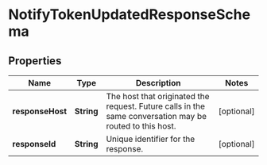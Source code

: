 

# NotifyTokenUpdatedResponseSchema


## Properties

| Name | Type | Description | Notes |
|------------ | ------------- | ------------- | -------------|
|**responseHost** | **String** | The host that originated the request. Future calls in the same conversation may be routed to this host.  |  [optional] |
|**responseId** | **String** | Unique identifier for the response.  |  [optional] |



